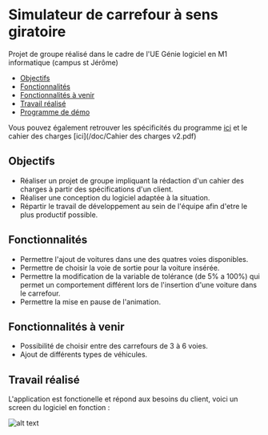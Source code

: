 # Simulateur de carrefour à sens giratoire
Projet de groupe réalisé dans le cadre de l'UE Génie logiciel en M1 informatique (campus st Jérôme)

* [Objectifs](#objectifs)  
* [Fonctionnalités](#fonctionnalités)
* [Fonctionnalités à venir](#fonctionnalités-à-venir)
* [Travail réalisé](#travail-réalisé)
* [Programme de démo](/demo)

Vous pouvez également retrouver les spécificités du programme [ici](/doc/specificiteé_simulateurRP.pdf) et le cahier des charges [ici](/doc/Cahier des charges v2.pdf) 

## Objectifs ##
 * Réaliser un projet de groupe impliquant la rédaction d'un cahier des charges à partir des spécifications d'un client.
 * Réaliser une conception du logiciel adaptée à la situation.
 * Répartir le travail de développement au sein de l'équipe afin d'etre le plus productif possible.

## Fonctionnalités ##
  * Permettre l'ajout de voitures dans une des quatres voies disponibles.
  * Permettre de choisir la voie de sortie pour la voiture insérée.
  * Permettre la modification de la variable de tolérance (de 5% a 100%) qui permet un comportement différent lors de l'insertion d'une voiture dans le carrefour.
  * Permettre la mise en pause de l'animation.

## Fonctionnalités à venir ##
  * Possibilité de choisir entre des carrefours de 3 à 6 voies.
  * Ajout de différents types de véhicules.


## Travail réalisé ##
 L'application est fonctionelle et répond aux besoins du client, voici un screen du logiciel en fonction :

 ![alt text](https://github.com/Vinspi/SimulateurRP/blob/master/extras/Capture%20du%202017-09-27%2018-55-55.png?raw=true)
